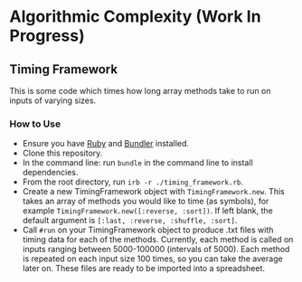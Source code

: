 # Algorithmic Complexity (Work In Progress)

## Timing Framework

This is some code which times how long array methods take to run on inputs of varying sizes.

### How to Use

- Ensure you have [Ruby](https://www.ruby-lang.org/en/documentation/installation/) and [Bundler](https://bundler.io/) installed.
- Clone this repository.
- In the command line: run `bundle` in the command line to install dependencies.
- From the root directory, run `irb -r ./timing_framework.rb`.
- Create a new TimingFramework object with `TimingFramework.new`. This takes an array of methods you would like to time (as symbols), for example `TimingFramework.new([:reverse, :sort])`. If left blank, the default argument is `[:last, :reverse, :shuffle, :sort]`.
- Call `#run` on your TimingFramework object to produce .txt files with timing data for each of the methods. Currently, each method is called on inputs ranging between 5000-100000 (intervals of 5000). Each method is repeated on each input size 100 times, so you can take the average later on. These files are ready to be imported into a spreadsheet.
